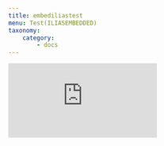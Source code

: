 ```yaml
---
title: embediliastest
menu: Test(ILIASEMBEDDED)
taxonomy:
    category:
        - docs
---
```

<div class="embed-responsive embed-responsive-16by9">
<iframe class="embed-responsive-item" src="https://ilias.opengeoedu.de/ilias/goto.php?target=lm_214&client_id=opengeoedu" scrolling="yes" frameborder="0" webkitallowfullscreen mozallowfullscreen allowfullscreen></iframe>
</div>
